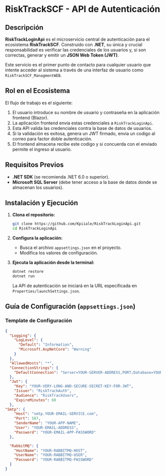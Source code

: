 # RiskTrackSCF - API de Autenticación
## Descripción

**RiskTrackLoginApi** es el microservicio central de autenticación para el ecosistema **RiskTrackSCF**. Construido con **.NET**, su única y crucial responsabilidad es verificar las credenciales de los usuarios y, si son correctas, generar y emitir un **JSON Web Token (JWT)**.

Este servicio es el primer punto de contacto para cualquier usuario que intente acceder al sistema a través de una interfaz de usuario como `RiskTrackSCF_ManagmentWEB`.

## Rol en el Ecosistema

El flujo de trabajo es el siguiente:

1.  El usuario introduce su nombre de usuario y contraseña en la aplicación frontend (Blazor).
2.  La aplicación frontend envía estas credenciales a `RiskTrackLoginApi`.
3.  Esta API valida las credenciales contra la base de datos de usuarios.
4.  Si la validación es exitosa, genera un JWT firmado, envia un codigo al correo para factor doble autenticación.
5.  El frontend almacena recibe este codigo y si concuerda con el enviado permite el ingreso al usuario.

## Requisitos Previos

*   **.NET SDK** (se recomienda .NET 6.0 o superior).
*   **Microsoft SQL Server** (debe tener acceso a la base de datos donde se almacenan los usuarios).

## Instalación y Ejecución

1.  **Clona el repositorio:**
    ```bash
    git clone https://github.com/Kpiiale/RiskTrackLoginApi.git
    cd RiskTrackLoginApi
    ```

2.  **Configura la aplicación:**
    *   Busca el archivo `appsettings.json` en el proyecto.
    *   Modifica los valores de configuración.

3.  **Ejecuta la aplicación desde la terminal:**
    ```bash
    dotnet restore
    dotnet run
    ```
    La API de autenticación se iniciará en la URL especificada en `Properties/launchSettings.json`.

## Guía de Configuración (`appsettings.json`)

### Template de Configuración

```json
{
  "Logging": {
    "LogLevel": {
      "Default": "Information",
      "Microsoft.AspNetCore": "Warning"
    }
  },
  "AllowedHosts": "*",
  "ConnectionStrings": {
    "DefaultConnection": "Server=YOUR-SERVER-ADDRESS,PORT;Database=YOUR-DATABASE-NAME;User Id=YOUR-DB-USER;Password=YOUR-DB-PASSWORD;TrustServerCertificate=True;"
  },
  "Jwt": {
    "Key": "YOUR-VERY-LONG-AND-SECURE-SECRET-KEY-FOR-JWT",
    "Issuer": "RiskTrackAuth",
    "Audience": "RiskTrackUsers",
    "ExpireMinutes": 60
  },
"Smtp": {
    "Host": "smtp.YOUR-EMAIL-SERVICE.com",
    "Port": 587,
    "SenderName": "YOUR-APP-NAME",
    "User": "YOUR-EMAIL-ADDRESS",
    "Password": "YOUR-EMAIL-APP-PASSWORD"
  },

  "RabbitMQ": {
    "HostName": "YOUR-RABBITMQ-HOST",
    "UserName": "YOUR-RABBITMQ-USER",
    "Password": "YOUR-RABBITMQ-PASSWORD"
  }
}
